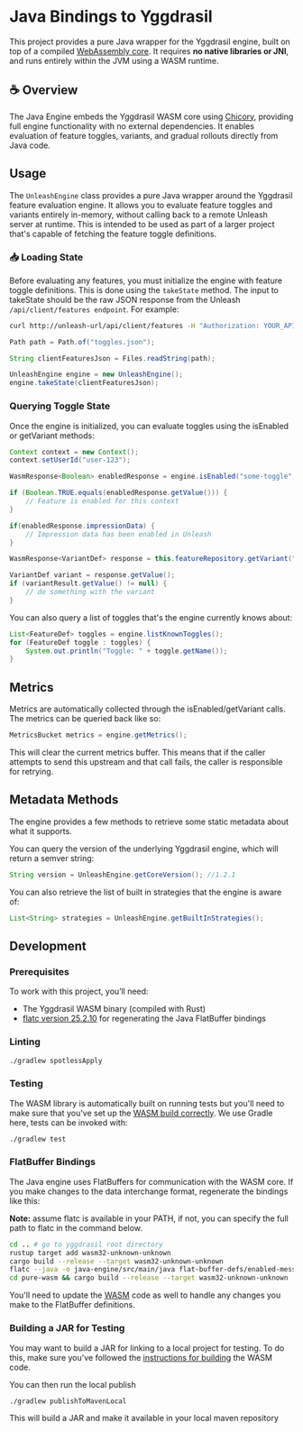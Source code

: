 # Java Bindings to Yggdrasil

This project provides a pure Java wrapper for the Yggdrasil engine, built on top of a compiled [WebAssembly core](../pure-wasm). It requires **no native libraries or JNI**, and runs entirely within the JVM using a WASM runtime.

## ☕ Overview

The Java Engine embeds the Yggdrasil WASM core using [Chicory](https://github.com/dylibso/chicory), providing full engine functionality with no external dependencies. It enables evaluation of feature toggles, variants, and gradual rollouts directly from Java code.

## Usage

The `UnleashEngine` class provides a pure Java wrapper around the Yggdrasil feature evaluation engine. It allows you to evaluate feature toggles and variants entirely in-memory, without calling back to a remote Unleash server at runtime. This is intended to be used as part of a larger project that's capable of fetching the feature toggle definitions.

### 📥 Loading State

Before evaluating any features, you must initialize the engine with feature toggle definitions. This is done using the `takeState` method. The input to takeState should be the raw JSON response from the Unleash `/api/client/features endpoint`. For example:

``` bash
curl http://unleash-url/api/client/features -H "Authorization: YOUR_API_TOKEN" > toggles.json
```

``` java
Path path = Path.of("toggles.json");

String clientFeaturesJson = Files.readString(path);

UnleashEngine engine = new UnleashEngine();
engine.takeState(clientFeaturesJson);

```

### Querying Toggle State

Once the engine is initialized, you can evaluate toggles using the isEnabled or getVariant methods:

``` java
Context context = new Context();
context.setUserId("user-123");

WasmResponse<Boolean> enabledResponse = engine.isEnabled("some-toggle", context);

if (Boolean.TRUE.equals(enabledResponse.getValue())) {
    // Feature is enabled for this context
}

if(enabledResponse.impressionData) {
    // Impression data has been enabled in Unleash
}

WasmResponse<VariantDef> response = this.featureRepository.getVariant("some-toggle-with-variants", context);

VariantDef variant = response.getValue();
if (variantResult.getValue() != null) {
    // do something with the variant
}
```

You can also query a list of toggles that's the engine currently knows about:

``` java
List<FeatureDef> toggles = engine.listKnownToggles();
for (FeatureDef toggle : toggles) {
    System.out.println("Toggle: " + toggle.getName());
}
```

## Metrics

Metrics are automatically collected through the isEnabled/getVariant calls. The metrics can be queried back like so:

``` java
MetricsBucket metrics = engine.getMetrics();
```

This will clear the current metrics buffer. This means that if the caller attempts to send this upstream and that call fails, the caller is responsible for retrying.


## Metadata Methods

The engine provides a few methods to retrieve some static metadata about what it supports.

You can query the version of the underlying Yggdrasil engine, which will return a semver string:

``` java
String version = UnleashEngine.getCoreVersion(); //1.2.1
```

You can also retrieve the list of built in strategies that the engine is aware of:

``` java
List<String> strategies = UnleashEngine.getBuiltInStrategies();
```


## Development

### Prerequisites

To work with this project, you’ll need:

- The Yggdrasil WASM binary (compiled with Rust)
- [flatc version 25.2.10](https://github.com/google/flatbuffers/releases/tag/v25.2.10) for regenerating the Java FlatBuffer bindings

### Linting

```bash
./gradlew spotlessApply
```

### Testing

The WASM library is automatically built on running tests but you'll need to make sure that you've set up the [WASM build correctly](../pure-wasm/README.md). We use Gradle here, tests can be invoked with:

``` bash
./gradlew test
```

### FlatBuffer Bindings

The Java engine uses FlatBuffers for communication with the WASM core. If you make changes to the data interchange format, regenerate the bindings like this:

**Note:** assume flatc is available in your PATH, if not, you can specify the full path to flatc in the command below.

``` bash
cd .. # go to yggdrasil root directory
rustup target add wasm32-unknown-unknown
cargo build --release --target wasm32-unknown-unknown
flatc --java -o java-engine/src/main/java flat-buffer-defs/enabled-message.fbs
cd pure-wasm && cargo build --release --target wasm32-unknown-unknown
```

You'll need to update the [WASM](../pure-wasm/) code as well to handle any changes you make to the FlatBuffer definitions.

### Building a JAR for Testing

You may want to build a JAR for linking to a local project for testing. To do this, make sure you've followed the [instructions for building](../pure-wasm/README.md) the WASM code.

You can then run the local publish

``` bash
./gradlew publishToMavenLocal
```

This will build a JAR and make it available in your local maven repository

